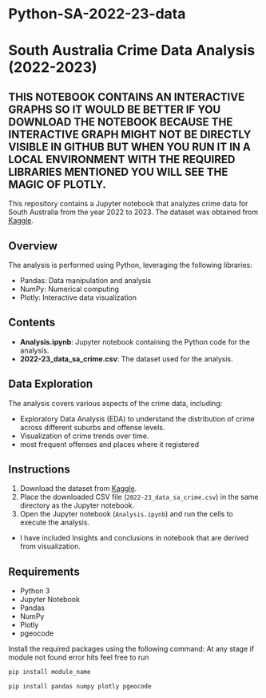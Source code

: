 # Python-SA-2022-23-data
# South Australia Crime Data Analysis (2022-2023)
## THIS NOTEBOOK CONTAINS AN INTERACTIVE GRAPHS SO IT WOULD BE BETTER IF YOU DOWNLOAD THE NOTEBOOK BECAUSE THE INTERACTIVE GRAPH MIGHT NOT BE DIRECTLY VISIBLE IN GITHUB BUT WHEN YOU RUN IT IN A LOCAL ENVIRONMENT WITH THE REQUIRED LIBRARIES MENTIONED YOU WILL SEE THE MAGIC OF PLOTLY.
This repository contains a Jupyter notebook that analyzes crime data for South Australia from the year 2022 to 2023. The dataset was obtained from [Kaggle](https://www.kaggle.com/datasets/kanchana1990/south-australia-crime-data-2022-2023).

## Overview

The analysis is performed using Python, leveraging the following libraries:

- Pandas: Data manipulation and analysis
- NumPy: Numerical computing
- Plotly: Interactive data visualization

## Contents

- **Analysis.ipynb**: Jupyter notebook containing the Python code for the analysis.
- **2022-23_data_sa_crime.csv**: The dataset used for the analysis.

## Data Exploration

The analysis covers various aspects of the crime data, including:

- Exploratory Data Analysis (EDA) to understand the distribution of crime across different suburbs and offense levels.
- Visualization of crime trends over time.
- most frequent offenses and places where it registered

## Instructions

1. Download the dataset from [Kaggle](https://www.kaggle.com/datasets/kanchana1990/south-australia-crime-data-2022-2023).
2. Place the downloaded CSV file (`2022-23_data_sa_crime.csv`) in the same directory as the Jupyter notebook.
3. Open the Jupyter notebook (`Analysis.ipynb`) and run the cells to execute the analysis.

- I have included Insights and conclusions in notebook that are derived from visualization.

## Requirements

- Python 3
- Jupyter Notebook
- Pandas
- NumPy
- Plotly
- pgeocode

Install the required packages using the following command:
At any stage if module not found error hits feel free to run
```bash
pip install module_name
```

```bash
pip install pandas numpy plotly pgeocode

